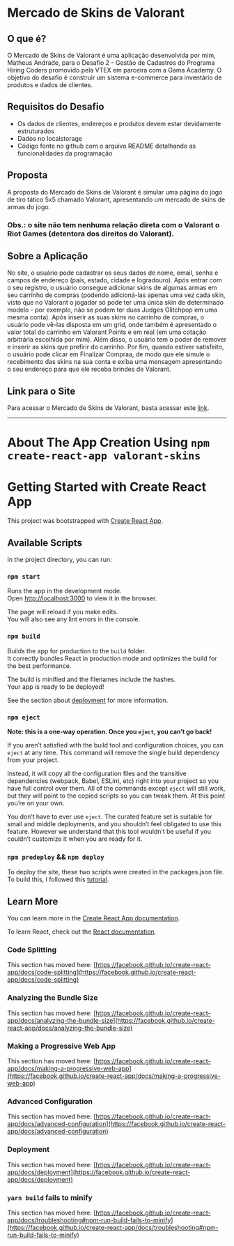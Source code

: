 # Mercado de Skins de Valorant

## O que é?
O Mercado de Skins de Valorant é uma aplicação desenvolvida por mim, Matheus Andrade, para o Desafio 2 - Gestão de Cadastros do Programa Hiring Coders promovido pela VTEX em parceira com a Gama Academy. O objetivo do desafio é construir um sistema e-commerce para inventário de produtos e dados de clientes.

## Requisitos do Desafio
- Os dados de clientes, endereços e produtos devem estar devidamente estruturados
- Dados no localstorage
- Código fonte no github com o arquivo README detalhando as funcionalidades da programação

## Proposta
A proposta do Mercado de Skins de Valorant é simular uma página do jogo de tiro tático 5x5 chamado Valorant, apresentando um mercado de skins de armas do jogo. 

### Obs.: o site não tem nenhuma relação direta com o Valorant o Riot Games (detentora dos direitos do Valorant).

## Sobre a Aplicação
No site, o usuário pode cadastrar os seus dados de nome, email, senha e campos de endereço (país, estado, cidade e logradouro). Após entrar com o seu registro, o usuário consegue adicionar skins de algumas armas em seu carrinho de compras (podendo adicioná-las apenas uma vez cada skin, visto que no Valorant o jogador só pode ter uma única skin de determinado modelo - por exemplo, não se podem ter duas Judges Glitchpop em uma mesma conta). Após inserir as suas skins no carrinho de compras, o usuário pode vê-las disposta em um grid, onde também é apresentado o valor total do carrinho em Valorant Points e em real (em uma cotação arbitrária escolhida por mim). Além disso, o usuário tem o poder de remover e inserir as skins que prefirir do carrinho. Por fim, quando estiver satisfeito, o usuário pode clicar em Finalizar Compraa, de modo que ele simule o recebimento das skins na sua conta e exiba uma mensagem apresentando o seu endereço para que ele receba brindes de Valorant.

## Link para o Site
Para acessar o Mercado de Skins de Valorant, basta acessar este [link](https://matheusvtna.github.io/Skins-Market-Valorant).


***
# About The App Creation Using `npm create-react-app valorant-skins`

# Getting Started with Create React App

This project was bootstrapped with [Create React App](https://github.com/facebook/create-react-app).

## Available Scripts

In the project directory, you can run:

### `npm start`

Runs the app in the development mode.\
Open [http://localhost:3000](http://localhost:3000) to view it in the browser.

The page will reload if you make edits.\
You will also see any lint errors in the console.

### `npm build`

Builds the app for production to the `build` folder.\
It correctly bundles React in production mode and optimizes the build for the best performance.

The build is minified and the filenames include the hashes.\
Your app is ready to be deployed!

See the section about [deployment](https://facebook.github.io/create-react-app/docs/deployment) for more information.

### `npm eject`

**Note: this is a one-way operation. Once you `eject`, you can’t go back!**

If you aren’t satisfied with the build tool and configuration choices, you can `eject` at any time. This command will remove the single build dependency from your project.

Instead, it will copy all the configuration files and the transitive dependencies (webpack, Babel, ESLint, etc) right into your project so you have full control over them. All of the commands except `eject` will still work, but they will point to the copied scripts so you can tweak them. At this point you’re on your own.

You don’t have to ever use `eject`. The curated feature set is suitable for small and middle deployments, and you shouldn’t feel obligated to use this feature. However we understand that this tool wouldn’t be useful if you couldn’t customize it when you are ready for it.

### `npm predeploy` && `npm deploy`

To deploy the site, these two scripts were created in the packages.json file. To build this, I followed this [tutorial](https://dev.to/yuribenjamin/how-to-deploy-react-app-in-github-pages-2a1f).


## Learn More

You can learn more in the [Create React App documentation](https://facebook.github.io/create-react-app/docs/getting-started).

To learn React, check out the [React documentation](https://reactjs.org/).

### Code Splitting

This section has moved here: [https://facebook.github.io/create-react-app/docs/code-splitting](https://facebook.github.io/create-react-app/docs/code-splitting)

### Analyzing the Bundle Size

This section has moved here: [https://facebook.github.io/create-react-app/docs/analyzing-the-bundle-size](https://facebook.github.io/create-react-app/docs/analyzing-the-bundle-size)

### Making a Progressive Web App

This section has moved here: [https://facebook.github.io/create-react-app/docs/making-a-progressive-web-app](https://facebook.github.io/create-react-app/docs/making-a-progressive-web-app)

### Advanced Configuration

This section has moved here: [https://facebook.github.io/create-react-app/docs/advanced-configuration](https://facebook.github.io/create-react-app/docs/advanced-configuration)

### Deployment

This section has moved here: [https://facebook.github.io/create-react-app/docs/deployment](https://facebook.github.io/create-react-app/docs/deployment)

### `yarn build` fails to minify

This section has moved here: [https://facebook.github.io/create-react-app/docs/troubleshooting#npm-run-build-fails-to-minify](https://facebook.github.io/create-react-app/docs/troubleshooting#npm-run-build-fails-to-minify)
